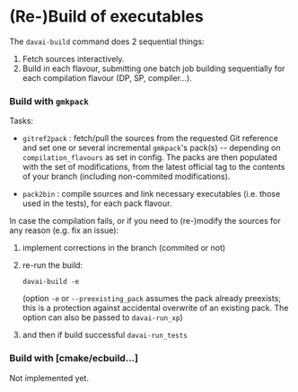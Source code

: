 # (Re-)Build of executables

The `davai-build` command does 2 sequential things:

1. Fetch sources interactively.
2. Build in each flavour, submitting one batch job building sequentially for each compilation flavour (DP, SP,
   compiler...).

### Build with `gmkpack`

Tasks:

- `gitref2pack` : fetch/pull the sources from the requested Git reference and set one or several incremental `gmkpack`'s pack(s) -- depending on `compilation_flavours` as set in config. The packs are then populated with the set of modifications, from the latest official tag to the contents of your branch (including non-commited modifications).

- `pack2bin` : compile sources and link necessary executables (i.e. those used in the tests), for each pack flavour.

In case the compilation fails, or if you need to (re-)modify the sources for any reason (e.g. fix an issue):

1. implement corrections in the branch (commited or not)

2. re-run the build:

   ```
   davai-build -e
   ```
   (option `-e` or `--preexisting_pack` assumes the pack already preexists; this is a protection against accidental overwrite of an existing pack. The option can also be passed to `davai-run_xp`)

3. and then if build successful `davai-run_tests`

### Build with \[cmake/ecbuild\...\]

Not implemented yet.

